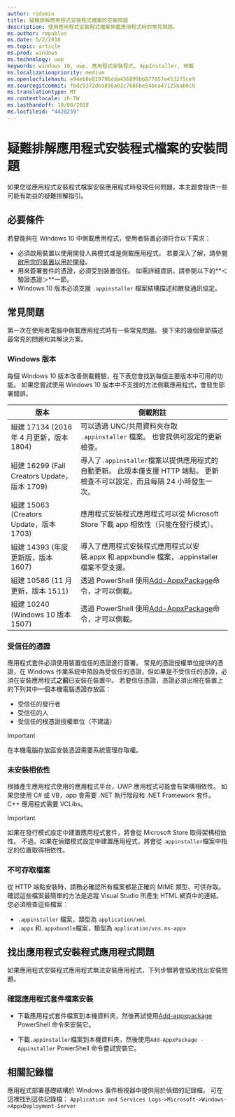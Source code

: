 ```yaml
---
author: ridomin
title: 疑難排解應用程式安裝程式檔案的安裝問題
description: 使用應用程式安裝程式檔案側載應用程式時的常見問題。
ms.author: rmpablos
ms.date: 5/2/2018
ms.topic: article
ms.prod: windows
ms.technology: uwp
keywords: windows 10, uwp, 應用程式安裝程式, AppInstaller, 側載
ms.localizationpriority: medium
ms.openlocfilehash: e94eb0e819796dda456899bb877057e4532f5ce9
ms.sourcegitcommit: fbdc9372dea898a01c7686be54bea47125bab6c0
ms.translationtype: MT
ms.contentlocale: zh-TW
ms.lasthandoff: 10/08/2018
ms.locfileid: "4420259"
---
```

# <a name="troubleshoot-installation-issues-with-the-app-installer-file"></a>疑難排解應用程式安裝程式檔案的安裝問題

如果您從應用程式安裝程式檔案安裝應用程式時發現任何問題，本主題會提供一些可能有助益的疑難排解指引。

## <a name="prerequisites"></a>必要條件

若要能夠在 Windows 10 中側載應用程式，使用者裝置必須符合以下需求：

- 必須啟用裝置以使用開發人員模式或是側載應用程式。 若要深入了解，請參閱[啟用您的裝置以用於開發](https://docs.microsoft.com/windows/uwp/get-started/enable-your-device-for-development)。
- 用來簽署套件的憑證，必須受到裝置信任。 如需詳細資訊，請參閱以下的**＜驗證憑證＞**一節。
- Windows 10 版本必須支援 `.appinstaller` 檔案結構描述和散發通訊協定。

## <a name="common-issues"></a>常見問題

第一次在使用者電腦中側載應用程式時有一些常見問題。 接下來的幾個章節描述最常見的問題和其解決方案。

### <a name="windows-version"></a>Windows 版本

每個 Windows 10 版本改善側載體驗，在下表您會找到每個主要版本中可用的功能。 如果您嘗試使用 Windows 10 版本中不支援的方法側載應用程式，會發生部署錯誤。

| 版本 | 側載附註 |
|---------|----------------|
| 組建 17134 (2018 年 4 月更新，版本 1804)    | 可以透過 UNC/共用資料夾存取 `.appinstaller` 檔案。 也會提供可設定的更新檢查。 |
| 組建 16299 (Fall Creators Update，版本 1709) | 導入了`.appinstaller`檔案以提供應用程式的自動更新。 此版本僅支援 HTTP 端點。 更新檢查不可以設定，而且每隔 24 小時發生一次。 |
| 組建 15063 (Creators Update，版本 1703)      | 應用程式安裝程式應用程式可以從 Microsoft Store 下載 app 相依性（只能在發行模式）。 |
| 組建 14393 (年度更新版，版本 1607)   | 導入了應用程式安裝程式應用程式以安裝.appx 和.appxbundle 檔案，.appinstaller 檔案不受支援。 |
| 組建 10586 (11 月更新，版本 1511)      | 透過 PowerShell 使用[Add-AppxPackage](https://docs.microsoft.com/powershell/module/appx/add-appxpackage?view=win10-ps)命令，才可以側載。 |
| 組建 10240 (Windows 10 版本 1507)           | 透過 PowerShell 使用[Add-AppxPackage](https://docs.microsoft.com/powershell/module/appx/add-appxpackage?view=win10-ps)命令，才可以側載。 |

### <a name="trusted-certificates"></a>受信任的憑證

應用程式套件必須使用裝置信任的憑證進行簽署。 常見的憑證授權單位提供的憑證，在 Windows 作業系統中預設為受信任的憑證，但如果是不受信任的憑證，必須在安裝應用程式**之前**已安裝在裝置中。 若要信任憑證，憑證必須出現在裝置上的下列其中一個本機電腦憑證存放區：

- 受信任的發行者
- 受信任的人
- 受信任的根憑證授權單位（不建議）

 >[!IMPORTANT]
 > 在本機電腦存放區安裝憑證需要系統管理存取權。

### <a name="dependencies-not-installed"></a>未安裝相依性 

根據產生應用程式使用的應用程式平台，UWP 應用程式可能會有架構相依性。 如果您使用 C# 或 VB，app 會需要 .NET 執行階段和 .NET Framework 套件。 C++ 應用程式需要 VCLibs。

>[!IMPORTANT] 
> 如果在發行模式設定中建置應用程式套件，將會從 Microsoft Store 取得架構相依性。 不過，如果在偵錯模式設定中建置應用程式，將會從`.appinstaller`檔案中指定的位置取得相依性。

### <a name="files-not-accessible"></a>不可存取檔案

從 HTTP 端點安裝時，請務必確認所有檔案都是正確的 MIME 類型、可供存取。 確認這些檔案最簡單的方法是追蹤 Visual Studio 所產生 HTML 網頁中的連結。 您必須檢查這些檔案︰

- `.appinstaller` 檔案，類型為 `application/xml`
- `.appx` 和`.appxbundle`檔案，類型為 `application/vns.ms-appx`

## <a name="isolate-app-installer-app-issues"></a>找出應用程式安裝程式應用程式問題

如果應用程式安裝程式應用程式無法安裝應用程式，下列步驟將會協助找出安裝問題。

### <a name="verify-app-package-file-installation"></a>確認應用程式套件檔案安裝

- 下載應用程式套件檔案到本機資料夾，然後再試使用[Add-appxpackage](https://docs.microsoft.com/powershell/module/appx/add-appxpackage?view=win10-ps) PowerShell 命令來安裝它。

- 下載`.appinstaller`檔案到本機資料夾，然後使用`Add-AppxPackage -Appinstaller` PowerShell 命令嘗試安裝它。

## <a name="related-logs"></a>相關記錄檔

應用程式部署基礎結構於 Windows 事件檢視器中提供用於偵錯的記錄檔。 可在這裡找到這些記錄檔： `Application and Services Logs->Microsoft->Windows->AppxDeployment-Server`



